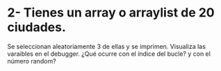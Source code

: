 # 2- Tienes un array o arraylist de 20 ciudades.
Se seleccionan aleatoriamente 3 de ellas y se imprimen. Visualiza las varaibles en el debugger. ¿Qué ocurre con el índice del bucle? y con el número random?

